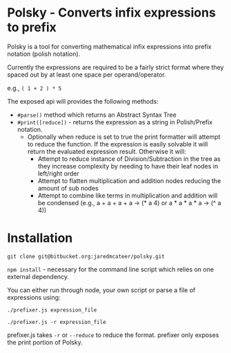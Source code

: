 # Polsky - Converts infix expressions to prefix

Polsky is a tool for converting mathematical infix expressions into prefix notation (polish notation).

Currently the expressions are required to be a fairly strict format where they spaced out by at least one space per operand/operator.

e.g., `( 1 + 2 ) * 5`

The exposed api will provides the following methods:

* `#parse()` method which returns an Abstract Syntax Tree
* `#print([reduce])` - returns the expression as a string in Polish/Prefix notation.
    * Optionally when reduce is set to true the print formatter will attempt to reduce the function. If the expression is easily solvable it will return the evaluated expression result. Otherwise it will:
        * Attempt to reduce instance of Division/Subtraction in the tree as they increase complexity by needing to have their leaf nodes in left/right order
        * Attempt to flatten multiplication and addition nodes reducing the amount of sub nodes
        * Attempt to combine like terms in multiplication and addition will be condensed (e.g., a + a + a + a -> (* a 4) or a * a * a * a -> (^ a 4))

# Installation

`git clone git@bitbucket.org:jaredmcateer/polsky.git`

`npm install` - necessary for the command line script which relies on one external dependency.

You can either run through node, your own script or parse a file of expressions using:

`./prefixer.js expression_file`

`./prefixer.js -r expression_file`

prefixer.js takes `-r` or `--reduce` to reduce the format. prefixer only exposes the print portion of Polsky.
